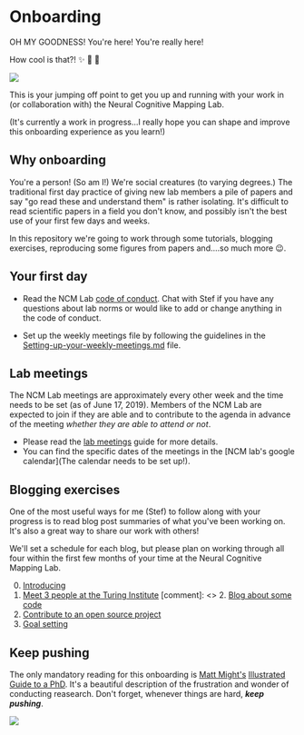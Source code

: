 # Onboarding

OH MY GOODNESS! You're here! You're really here!

How cool is that?! :sparkles: :balloon: :cake:

![](https://media.giphy.com/media/wAVA7WdV2jita/giphy.gif)

This is your jumping off point to get you up and running with your work in (or collaboration with) the Neural Cognitive Mapping Lab.

(It's currently a work in progress...I really hope you can shape and improve this onboarding experience as you learn!)

## Why onboarding

You're a person! (So am I!) We're social creatures (to varying degrees.) The traditional first day practice of giving new lab members a pile of papers and say "go read these and understand them" is rather isolating. It's difficult to read scientific papers in a field you don't know, and possibly isn't the best use of your first few days and weeks.

In this repository we're going to work through some tutorials, blogging exercises, reproducing some figures from papers and....so much more :wink:.

## Your first day

* Read the NCM Lab [code of conduct](https://github.com/NCMlab/Onboarding/blob/master/CODE_OF_CONDUCT.md). Chat with Stef if you have any questions about lab norms or would like to add or change anything in the code of conduct.

* Set up the weekly meetings file by following the guidelines in the [Setting-up-your-weekly-meetings.md](https://github.com/NCMlab/Onboarding/blob/master/Setting-up-your-weekly-meetings.md) file.

## Lab meetings

The NCM Lab meetings are approximately every other week and the time needs to be set (as of June 17, 2019).
Members of the NCM Lab are expected to join if they are able and to contribute to the agenda in advance of the meeting *whether they are able to attend or not*.

* Please read the [lab meetings](Lab-meetings.md) guide for more details.
* You can find the specific dates of the meetings in the [NCM lab's google calendar](The calendar needs to be set up!).

## Blogging exercises

One of the most useful ways for me (Stef) to follow along with your progress is to read blog post summaries of what you've been working on. It's also a great way to share our work with others!

We'll set a schedule for each blog, but please plan on working through all four within the first few months of your time at the Neural Cognitive Mapping Lab.

0. [Introducing](BLOGGING_EXERCISES/00-Introducing.md)
1. [Meet 3 people at the Turing Institute](BLOGGING_EXERCISES/01-MeetThreePeople.md)
[comment]: <> 2. [Blog about some code](BLOGGING_EXERCISES/02-BlogAboutSomeCode.md)
3. [Contribute to an open source project](BLOGGING_EXERCISES/03-OpenSourceContribution.md)
4. [Goal setting](BLOGGING_EXERCISES/04-GoalSetting.md)

## Keep pushing

The only mandatory reading for this onboarding is [Matt Might's](http://matt.might.net/) [Illustrated Guide to a PhD](http://matt.might.net/articles/phd-school-in-pictures/).
It's a beautiful description of the frustration and wonder of conducting reasearch.
Don't forget, whenever things are hard, ***keep pushing***.

![](http://matt.might.net/articles/phd-school-in-pictures/images/PhDKnowledge.012.jpg)
